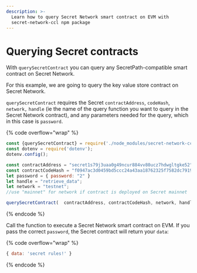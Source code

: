 ```yaml
---
description: >-
  Learn how to query Secret Network smart contract on EVM with
  secret-network-ccl npm package
---
```


# Querying Secret contracts

With `querySecretContract` you can query any SecretPath-compatible smart contract on Secret Network.&#x20;

For this example, we are going to query the key value store contract on Secret Network.

`querySecretContract` requires the Secret `contractAddress`, `codeHash`, `network,` `handle` (ie the name of the query function you want to query in the Secret Network contract), and any parameters needed for the query, which in this case is `password`.

{% code overflow="wrap" %}
```javascript
const {querySecretContract} = require('./node_modules/secret-network-ccl')
const dotenv = require('dotenv');
dotenv.config();

const contractAddress = "secret1s79j3uaa0g49ncur884vv80ucz7hdwgltgke52";
const contractCodeHash = "f0947ac3d0459bd5ccc24a43aa18762325f7582dc7919b4557ecf98b81345261";
let password = { password: "2" }
let handle = "retrieve_data";
let network = "testnet";
//use "mainnet" for network if contract is deployed on Secret mainnet

querySecretContract(  contractAddress, contractCodeHash, network, handle, password); 
```
{% endcode %}

Call the function to execute a Secret Network smart contract on EVM. If you pass the correct `password`, the Secret contract will return your `data`:&#x20;

{% code overflow="wrap" %}
```javascript
{ data: 'secret rules!' }
```
{% endcode %}
